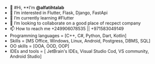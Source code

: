 - 👋 #Hi, 
        **I’m **@alfatihtalab**
- 👀 I’m interested in Flutter, Flask, Django, FastApi
- 🌱 I’m currently learning #Flutter 
- 💞️ I’m looking to collaborate on a good place of recpect company
- 📫 How to reach me +249906078535 || +971583049149
- Programming languages = [C++, C#, Python, Dart, Kotlin]
- Skills = [MS Office, Windows, Linux, Android, Postgress, DBMS, SQL]
- OO skills = [OOA, OOD, OOP]
- IDEs and tools = [ JetBrain's IDEs, Visual Studio Cod, VS community, Android Studio]

